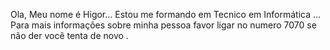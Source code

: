 Ola, Meu nome é Higor...
Estou me formando em Tecnico em Informática ...
Para mais informações sobre minha pessoa favor ligar no numero 7070
se não der vocẽ tenta de novo .

<!---
HigorChavier/HigorChavier is a ✨ special ✨ repository because its `README.md` (this file) appears on your GitHub profile.
You can click the Preview link to take a look at your changes.
--->
